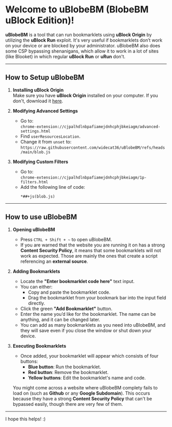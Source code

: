 # Welcome to uBlobeBM (BlobeBM uBlock Edition)!

**uBlobeBM** is a tool that can run bookmarklets using **uBlock Origin** by utilizing the **uBlock Run** exploit. It's very useful if bookmarklets don’t work on your device or are blocked by your administrator. uBlobeBM also does some CSP bypassing shenanigans, which allow it to work in a lot of sites (like Blooket) in which regular **uBlock Run** or **uRun** don't.

---

## **How to Setup uBlobeBM**

1. **Installing uBlock Origin**  
   Make sure you have **uBlock Origin** installed on your computer. If you don't, download it [here](https://chromewebstore.google.com/detail/ublock-origin/cjpalhdlnbpafiamejdnhcphjbkeiagm).

2. **Modifying Advanced Settings**  
   - Go to:  
     `chrome-extension://cjpalhdlnbpafiamejdnhcphjbkeiagm/advanced-settings.html`  
   - Find `userResourcesLocation`.  
   - Change it from `unset` to:  
     `https://raw.githubusercontent.com/widecat36/uBlobeBM/refs/heads/main/blob.js`

2. **Modifying Custom Filters**  
   - Go to:  
     `chrome-extension://cjpalhdlnbpafiamejdnhcphjbkeiagm/1p-filters.html`  
   - Add the following line of code:  
     ```
     *##+js(blob.js)
     ```

---

## **How to use uBlobeBM**
1. **Opening uBlobeBM**  
   - Press `CTRL + Shift + ~` to open uBlobeBM.
   - If you are warned that the website you are running it on has a strong **Content Security Policy**, it means that some bookmarklets will not work as expected. Those are mainly the ones that create a script referencing an **external source**.

2. **Adding Bookmarklets**  
   - Locate the **"Enter bookmarklet code here"** text input.  
   - You can either:  
     - Copy and paste the bookmarklet code.  
     - Drag the bookmarklet from your bookmark bar into the input field directly.  
   - Click the green **"Add Bookmarklet"** button.
   - Enter the name you’d like for the bookmarklet. The name can be anything, and it can be changed later.
   - You can add as many bookmarklets as you need into uBlobeBM, and they will save even if you close the window or shut down your device.

3. **Executing Bookmarklets**  
   - Once added, your bookmarklet will appear which consists of four buttons:  
     - **Blue button**: Run the bookmarklet.  
     - **Red button**: Remove the bookmarklet.  
     - **Yellow buttons**: Edit the bookmarklet's name and code.
       
   You might come across a website where uBlobeBM complety fails to load on (such as **Github** or any **Google Subdomain**). This occurs because they have a strong **Content Security Policy** that can't be bypassed easily, though there are very few of them.
---
I hope this helps! :)
